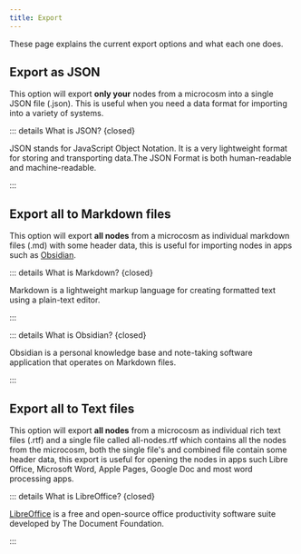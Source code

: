 ```yaml
---
title: Export
---
```


These page explains the current export options and what each one does.

## Export as JSON
This option will export **only your** nodes from a microcosm into a single JSON file (.json). This is useful when you need a data format for importing into a variety of systems.

::: details What is JSON? {closed}

JSON stands for JavaScript Object Notation. It is a very lightweight format for storing and transporting data.The JSON Format is both human-readable and machine-readable.

:::

## Export all to Markdown files
This option will export **all nodes** from a microcosm as individual markdown files (.md) with some header data, this is useful for importing nodes in apps such as [Obsidian](https://obsidian.md/).

::: details What is Markdown? {closed}

Markdown is a lightweight markup language for creating formatted text using a plain-text editor. 

:::

::: details What is Obsidian? {closed}

Obsidian is a personal knowledge base and note-taking software application that operates on Markdown files.

:::


## Export all to Text files
This option will export **all nodes** from a microcosm as individual rich text files (.rtf) and a single file called all-nodes.rtf which contains all the nodes from the microcosm, both the single file's and combined file contain some header data, this export is useful for opening the nodes in apps such Libre Office, Microsoft Word, Apple Pages, Google Doc and most word processing apps.

::: details What is LibreOffice? {closed}

[LibreOffice](https://www.libreoffice.org/) is a free and open-source office productivity software suite developed by The Document Foundation. 

:::

